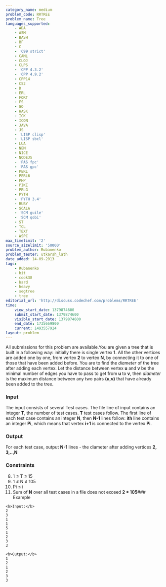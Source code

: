 ```yaml
---
category_name: medium
problem_code: RRTREE
problem_name: Tree
languages_supported:
    - ADA
    - ASM
    - BASH
    - BF
    - C
    - 'C99 strict'
    - CAML
    - CLOJ
    - CLPS
    - 'CPP 4.3.2'
    - 'CPP 4.9.2'
    - CPP14
    - CS2
    - D
    - ERL
    - FORT
    - FS
    - GO
    - HASK
    - ICK
    - ICON
    - JAVA
    - JS
    - 'LISP clisp'
    - 'LISP sbcl'
    - LUA
    - NEM
    - NICE
    - NODEJS
    - 'PAS fpc'
    - 'PAS gpc'
    - PERL
    - PERL6
    - PHP
    - PIKE
    - PRLG
    - PYTH
    - 'PYTH 3.4'
    - RUBY
    - SCALA
    - 'SCM guile'
    - 'SCM qobi'
    - ST
    - TCL
    - TEXT
    - WSPC
max_timelimit: '2'
source_sizelimit: '50000'
problem_author: Rubanenko
problem_tester: utkarsh_lath
date_added: 14-09-2013
tags:
    - Rubanenko
    - bit
    - cook38
    - hard
    - heavy
    - segtree
    - tree
editorial_url: 'http://discuss.codechef.com/problems/RRTREE'
time:
    view_start_date: 1379874600
    submit_start_date: 1379874600
    visible_start_date: 1379874600
    end_date: 1735669800
    current: 1493557924
layout: problem
---
```

All submissions for this problem are available.You are given a tree that is built in a following way: initially there is single vertex **1**. All the other vertices are added one by one, from vertex **2** to vertex **N**, by connecting it to one of those that have been added before. You are to find the _diameter_ of the tree after adding each vertex. Let the distance between vertex **u** and **v** be the minimal number of edges you have to pass to get from **u** to **v**, then _diameter_ is the maximum distance between any two pairs **(u,v)** that have already been added to the tree.

### Input

The input consists of several Test cases. The file line of input contains an integer **T**, the number of test cases. **T** test cases follow.
The first line of each test case contains an integer **N**, then **N-1** lines follow: **ith** line contains an integer **Pi**, which means that vertex **i+1** is connected to the vertex **Pi**.

### Output

For each test case, output **N-1** lines - the diameter after adding vertices **2, 3,..,N**

### Constraints


8. 1 ≤ T ≤ 15
9. 1 ≤ N ≤ 105
10. Pi ≤ i
11. Sum of **N** over all test cases in a file does not exceed **2 \* 105**### Example
  
  ```
  <b>Input:</b>
  2
  3
  1
  1
  5
  1
  2
  3
  3
  
  <b>Output:</b>
  1
  2
  1
  2
  3
  3
  ```
